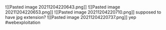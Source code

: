 ![[Pasted image 20211204220643.png]]
![[Pasted image 20211204220653.png]]
![[Pasted image 20211204220710.png]]
supposed to have jpg extension?
![[Pasted image 20211204220737.png]]
yep
#webexploitation 